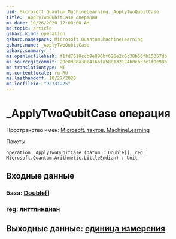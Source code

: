 ```yaml
---
uid: Microsoft.Quantum.MachineLearning._ApplyTwoQubitCase
title: _ApplyTwoQubitCase операция
ms.date: 10/26/2020 12:00:00 AM
ms.topic: article
qsharp.kind: operation
qsharp.namespace: Microsoft.Quantum.MachineLearning
qsharp.name: _ApplyTwoQubitCase
qsharp.summary: ''
ms.openlocfilehash: f1fd7610ccb9e896bf626e2c6c38b56fb15357db
ms.sourcegitcommit: 29e0d88a30e4166fa580132124b0eb57e1f0e986
ms.translationtype: MT
ms.contentlocale: ru-RU
ms.lasthandoff: 10/27/2020
ms.locfileid: "92731225"
---
```

# <a name="_applytwoqubitcase-operation"></a>_ApplyTwoQubitCase операция

Пространство имен: [Microsoft. тактов. MachineLearning](xref:Microsoft.Quantum.MachineLearning)

Пакеты [](https://nuget.org/packages/)




```qsharp
operation _ApplyTwoQubitCase (datum : Double[], reg : Microsoft.Quantum.Arithmetic.LittleEndian) : Unit
```


## <a name="input"></a>Входные данные

### <a name="datum--double"></a>база: [Double](xref:microsoft.quantum.lang-ref.double)[]




### <a name="reg--littleendian"></a>reg: [литтлиндиан](xref:Microsoft.Quantum.Arithmetic.LittleEndian)





## <a name="output--unit"></a>Выходные данные: [единица измерения](xref:microsoft.quantum.lang-ref.unit)

